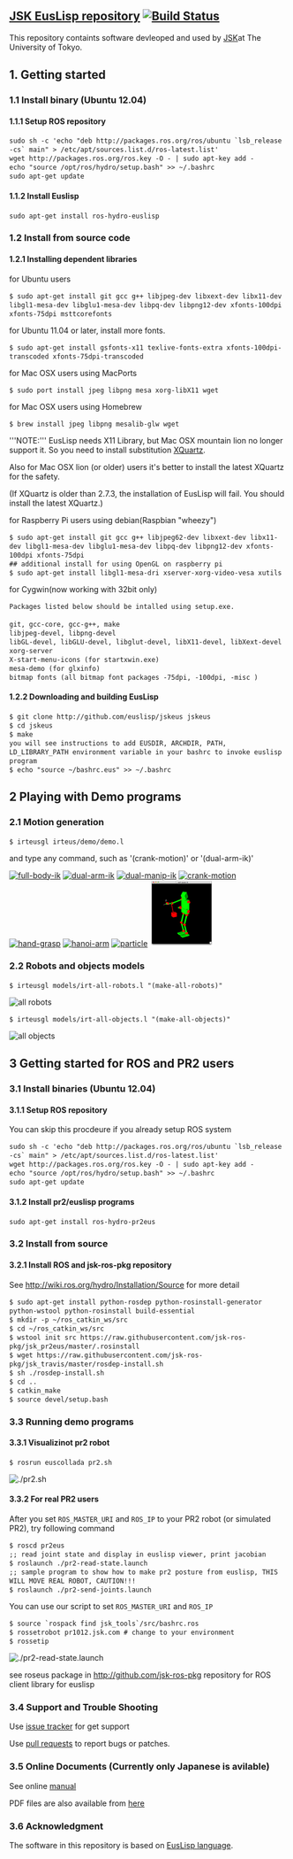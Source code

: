 ## [JSK EusLisp repository](http://jskeus.sourceforge.net) [![Build Status](https://travis-ci.org/euslisp/jskeus.png?branch=master)](https://travis-ci.org/euslisp/jskeus)


This repository containts software devleoped and used by [JSK](http://www.jsk.t.u-tokyo.ac.jp )at The University of Tokyo.

## 1. Getting started

### 1.1 Install binary (Ubuntu 12.04)

#### 1.1.1 Setup ROS repository
```
sudo sh -c 'echo "deb http://packages.ros.org/ros/ubuntu `lsb_release -cs` main" > /etc/apt/sources.list.d/ros-latest.list'
wget http://packages.ros.org/ros.key -O - | sudo apt-key add -
echo "source /opt/ros/hydro/setup.bash" >> ~/.bashrc
sudo apt-get update
```
#### 1.1.2 Install Euslisp
```
sudo apt-get install ros-hydro-euslisp
```

### 1.2 Install from source code
#### 1.2.1 Installing dependent libraries

for Ubuntu users
```
$ sudo apt-get install git gcc g++ libjpeg-dev libxext-dev libx11-dev libgl1-mesa-dev libglu1-mesa-dev libpq-dev libpng12-dev xfonts-100dpi xfonts-75dpi msttcorefonts
```

for Ubuntu 11.04 or later, install more fonts.
```
$ sudo apt-get install gsfonts-x11 texlive-fonts-extra xfonts-100dpi-transcoded xfonts-75dpi-transcoded
```

for Mac OSX users using MacPorts
```
$ sudo port install jpeg libpng mesa xorg-libX11 wget
```
for Mac OSX users using Homebrew
```
$ brew install jpeg libpng mesalib-glw wget
```

'''NOTE:'''
EusLisp needs X11 Library, but Mac OSX mountain lion no longer support it. So you need to install substitution [XQuartz](http://xquartz.macosforge.org/landing/).

Also for Mac OSX lion (or older) users it's better to install the latest XQuartz for the safety.

(If XQuartz is older than 2.7.3, the installation of EusLisp will fail. You should install the latest XQuartz.)


for Raspberry Pi users using debian(Raspbian "wheezy")
```
$ sudo apt-get install git gcc g++ libjpeg62-dev libxext-dev libx11-dev libgl1-mesa-dev libglu1-mesa-dev libpq-dev libpng12-dev xfonts-100dpi xfonts-75dpi
## additional install for using OpenGL on raspberry pi
$ sudo apt-get install libgl1-mesa-dri xserver-xorg-video-vesa xutils
```
for Cygwin(now working with 32bit only)
```
Packages listed below should be intalled using setup.exe.

git, gcc-core, gcc-g++, make
libjpeg-devel, libpng-devel
libGL-devel, libGLU-devel, libglut-devel, libX11-devel, libXext-devel
xorg-server
X-start-menu-icons (for startxwin.exe)
mesa-demo (for glxinfo)
bitmap fonts (all bitmap font packages -75dpi, -100dpi, -misc )
```


#### 1.2.2 Downloading and building EusLisp
```
$ git clone http://github.com/euslisp/jskeus jskeus
$ cd jskeus
$ make
you will see instructions to add EUSDIR, ARCHDIR, PATH, LD_LIBRARY_PATH environment variable in your bashrc to invoke euslisp program
$ echo "source ~/bashrc.eus" >> ~/.bashrc
```

## 2 Playing with Demo programs

### 2.1 Motion generation
```
$ irteusgl irteus/demo/demo.l
```
and type any command, such as '(crank-motion)' or '(dual-arm-ik)'


[![full-body-ik](images/Full-body-ik.png)](https://github.com/euslisp/jskeus/blob/master/irteus/demo/full-body-ik.l)
[![dual-arm-ik](images/Dual-arm-ik.png)](https://github.com/euslisp/jskeus/blob/master/irteus/demo/dual-arm-ik.l)
[![dual-manip-ik](images/Dual-manip-ik.png)](https://github.com/euslisp/jskeus/blob/master/irteus/demo/dual-manip-ik.l)
[![crank-motion](images/Crank-motion.png)](https://github.com/euslisp/jskeus/blob/master/irteus/demo/crank-motion.l)
[![hand-grasp](images/Hand-grasp.png)](https://github.com/euslisp/jskeus/blob/master/irteus/demo/hand-grasp-ik.l)
[![hanoi-arm](images/Hanoi-arm.png)](https://github.com/euslisp/jskeus/blob/master/irteus/demo/hanoi-arm.l)
[![particle](images/Particle.png)](https://github.com/euslisp/jskeus/blob/master/irteus/demo/particle.l)
[![null-space-ik](images/Null-space-ik.png)](https://github.com/euslisp/jskeus/blob/master/irteus/demo/null-space-ik.l)

### 2.2 Robots and objects models
```
$ irteusgl models/irt-all-robots.l "(make-all-robots)"
```
![all robots](images/irt-all-robots.png)

```
$ irteusgl models/irt-all-objects.l "(make-all-objects)"
```
![all objects](images/irt-all-objects.png)

## 3 Getting started for ROS and PR2 users

### 3.1 Install binaries (Ubuntu 12.04)

#### 3.1.1 Setup ROS repository

You can skip this procdeure if you already setup ROS system
```
sudo sh -c 'echo "deb http://packages.ros.org/ros/ubuntu `lsb_release -cs` main" > /etc/apt/sources.list.d/ros-latest.list'
wget http://packages.ros.org/ros.key -O - | sudo apt-key add -
echo "source /opt/ros/hydro/setup.bash" >> ~/.bashrc
sudo apt-get update
```
#### 3.1.2 Install pr2/euslisp programs

```
sudo apt-get install ros-hydro-pr2eus
```

### 3.2 Install from source

#### 3.2.1  Install ROS and jsk-ros-pkg repository

See http://wiki.ros.org/hydro/Installation/Source for more detail

```
$ sudo apt-get install python-rosdep python-rosinstall-generator python-wstool python-rosinstall build-essential
$ mkdir -p ~/ros_catkin_ws/src
$ cd ~/ros_catkin_ws/src
$ wstool init src https://raw.githubusercontent.com/jsk-ros-pkg/jsk_pr2eus/master/.rosinstall
$ wget https://raw.githubusercontent.com/jsk-ros-pkg/jsk_travis/master/rosdep-install.sh
$ sh ./rosdep-install.sh
$ cd ..
$ catkin_make
$ source devel/setup.bash
```

### 3.3 Running demo programs

#### 3.3.1 Visualizinot pr2 robot
```
$ rosrun euscollada pr2.sh
```

![./pr2.sh](images/Pr2eus.png)

#### 3.3.2 For real PR2 users

After you set `ROS_MASTER_URI` and `ROS_IP` to your PR2 robot (or simulated PR2), try following command

```
$ roscd pr2eus
;; read joint state and display in euslisp viewer, print jacobian
$ roslaunch ./pr2-read-state.launch
;; sample program to show how to make pr2 posture from euslisp, THIS WILL MOVE REAL ROBOT, CAUTION!!!
$ roslaunch ./pr2-send-joints.launch
```

You can use our script to set  `ROS_MASTER_URI` and `ROS_IP`
```
$ source `rospack find jsk_tools`/src/bashrc.ros
$ rossetrobot pr1012.jsk.com # change to your environment
$ rossetip

```

![./pr2-read-state.launch](images/Pr2-read-state.png)


see roseus package in http://github.com/jsk-ros-pkg repository for ROS client library for euslisp

### 3.4 Support and Trouble Shooting


Use [issue tracker](https://github.com/euslisp/jskeus/issues) for get support

Use [pull requests](https://github.com/euslisp/jskeus/pulls) to report bugs or patches.

### 3.5 Online Documents (Currently only Japanese is avilable)

See online [manual](http://euslisp.github.io/jskeus/)

PDF files are also available from [here](https://github.com/euslisp/jskeus/raw/master/doc/jmanual.pdf)

### 3.6 Acknowledgment

The software in this repository is based on [EusLisp language](http://euslisp.sourceforge.net).

